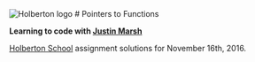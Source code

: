 <img src="https://www.holbertonschool.com/assets/holberton-logo-1cc451260ca3cd297def53f2250a9794810667c7ca7b5fa5879a569a457bf16f.png" alt="Holberton logo">
# Pointers to Functions

**Learning to code with [Justin Marsh](https://twitter.com/dogonthecircuit)**

[Holberton School](https://www.holbertonschool.com) assignment solutions for November 16th, 2016.
